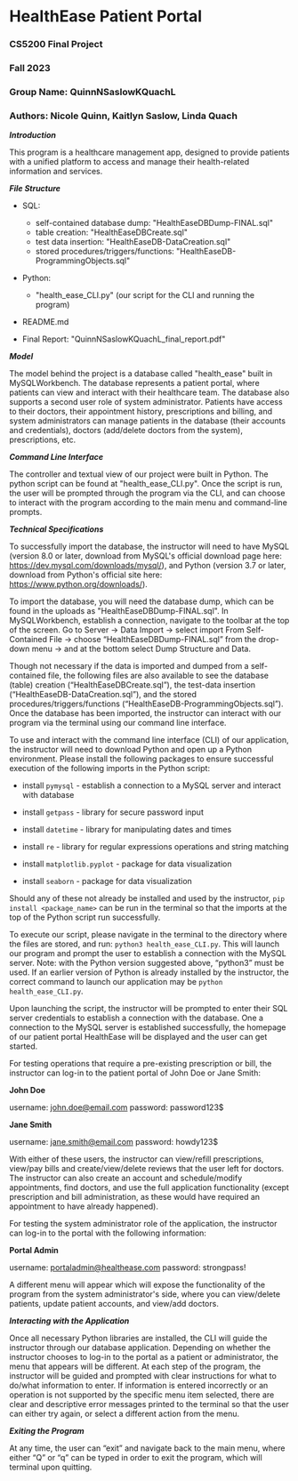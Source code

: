 # HealthEase Patient Portal
### CS5200 Final Project
### Fall 2023
### Group Name: QuinnNSaslowKQuachL
### Authors: Nicole Quinn, Kaitlyn Saslow, Linda Quach


***Introduction*** 


This program is a healthcare management app, designed to provide patients with a unified platform to access and manage their health-related information and services. 


***File Structure*** 

* SQL: 
    * self-contained database dump: "HealthEaseDBDump-FINAL.sql"
    * table creation: "HealthEaseDBCreate.sql"
    * test data insertion: "HealthEaseDB-DataCreation.sql"
    * stored procedures/triggers/functions: "HealthEaseDB-ProgrammingObjects.sql"

* Python: 
    * "health_ease_CLI.py" (our script for the CLI and running the program) 

* README.md 
* Final Report: "QuinnNSaslowKQuachL_final_report.pdf"


***Model***

The model behind the project is a database called "health_ease" built in MySQLWorkbench. The database represents a patient portal, where patients can view and interact with their healthcare team. The database also supports a second user role of system administrator. Patients have access to their doctors, their appointment history, prescriptions and billing, and system administrators can manage patients in the database (their accounts and credentials), doctors (add/delete doctors from the system),  prescriptions, etc.  

 
***Command Line Interface*** 

The controller and textual view of our project were built in Python. The python script can be found at "health_ease_CLI.py". Once the script is run, the user will be prompted through the program via the CLI, and can choose to interact with the program according to the main menu and command-line prompts.  
 

***Technical Specifications*** 

To successfully import the database, the instructor will need to have MySQL (version 8.0 or later, download from MySQL's official download page here: https://dev.mysql.com/downloads/mysql/), and Python (version 3.7 or later, download from Python's official site here: https://www.python.org/downloads/). 

To import the database, you will need the database dump, which can be found in the uploads as "HealthEaseDBDump-FINAL.sql". In MySQLWorkbench, establish a connection, navigate to the toolbar at the top of the screen. Go to Server → Data Import → select import From Self-Contained File → choose “HealthEaseDBDump-FINAL.sql” from the drop-down menu → and at the bottom select Dump Structure and Data. 

Though not necessary if the data is imported and dumped from a self-contained file, the following files are also available to see the database (table) creation (“HealthEaseDBCreate.sql”), the test-data insertion (“HealthEaseDB-DataCreation.sql”), and the stored procedures/triggers/functions (“HealthEaseDB-ProgrammingObjects.sql”).  Once the database has been imported, the instructor can interact with our program via the terminal using our command line interface. 

To use and interact with the command line interface (CLI) of our application, the instructor will need to download Python and open up a Python environment. Please install the following packages to ensure successful execution of the following imports in the Python script: 


* install ```pymysql``` - establish a connection to a MySQL server and interact with database 

* install ```getpass``` - library for secure password input 

* install ```datetime``` - library for manipulating dates and times 

* install ```re``` - library for regular expressions operations and string matching 

* install ```matplotlib.pyplot``` - package for data visualization 

* install ```seaborn``` - package for data visualization 

 
Should any of these not already be installed and used by the instructor, ```pip install <package_name>``` can be run in the terminal so that the imports at the top of the Python script run successfully.  

  
To execute our script, please navigate in the terminal to the directory where the files are stored, and run: ```python3 health_ease_CLI.py```. This will launch our program and prompt the user to establish a connection with the MySQL server. Note: with the Python version suggested above, “python3” must be used. If an earlier version of Python is already installed by the instructor, the correct command to launch our application may be ```python health_ease_CLI.py```. 

  
Upon launching the script, the instructor will be prompted to enter their SQL server credentials to establish a connection with the database. One a connection to the MySQL server is established successfully, the homepage of our patient portal HealthEase will be displayed and the user can get started.  


For testing operations that require a pre-existing prescription or bill, the instructor can log-in to the patient portal of John Doe or Jane Smith: 

  

**John Doe**

username: john.doe@email.com 
password: password123$ 

  

**Jane Smith**

username: jane.smith@email.com 
password: howdy123$ 

  
With either of these users, the instructor can view/refill prescriptions, view/pay bills and create/view/delete reviews that the user left for doctors. The instructor can also create an account and schedule/modify appointments, find doctors, and use the full application functionality (except prescription and bill administration, as these would have required an appointment to have already happened). 


For testing the system administrator role of the application, the instructor can log-in to the portal with the following information: 


**Portal Admin**

username: portaladmin@healthease.com 
password: strongpass! 


A different menu will appear which will expose the functionality of the program from the system administrator's side, where you can view/delete patients, update patient accounts, and view/add doctors.    

***Interacting with the Application*** 

Once all necessary Python libraries are installed, the CLI will guide the instructor through our database application. Depending on whether the instructor chooses to log-in to the portal as a patient or administrator, the menu that appears will be different. At each step of the program, the instructor will be guided and prompted with clear instructions for what to do/what information to enter. If information is entered incorrectly or an operation is not supported by the specific menu item selected, there are clear and descriptive error messages printed to the terminal so that the user can either try again, or select a different action from the menu.  

***Exiting the Program*** 

At any time, the user can “exit” and navigate back to the main menu, where either “Q” or “q” can be typed in order to exit the program, which will terminal upon quitting.  